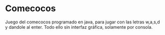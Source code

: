 # Comecocos

Juego del comecocos programado en java, para jugar con las letras w,a,s,d y dandole al enter. Todo ello sin interfaz gráfica, solamente por consola.
